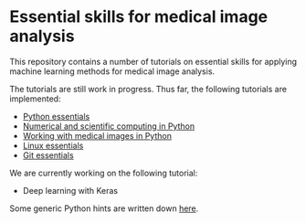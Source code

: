 # Essential skills for medical image analysis

This repository contains a number of tutorials on essential skills for applying machine learning methods for medical image analysis.

The tutorials are still work in progress. Thus far, the following tutorials are implemented:
* [Python essentials](python-essentials.md)
* [Numerical and scientific computing in Python](scientific-computing.md)
* [Working with medical images in Python](medical-images.md)
* [Linux essentials](linux-essentials.md)
* [Git essentials](version-control-with-git.md)

We are currently working on the following tutorial:
* Deep learning with Keras

Some generic Python hints are written down [here](python-hints.md).
